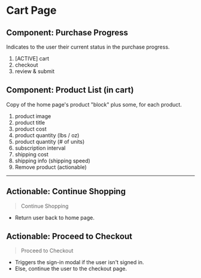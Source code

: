 # Cart Page

## Component: Purchase Progress

Indicates to the user their current status in the purchase progress.

1. [ACTIVE] cart
2. checkout
3. review & submit

## Component: Product List (in cart)

Copy of the home page's product "block" plus some, for each product.

1. product image
2. product title
3. product cost
4. product quantity (lbs / oz)
5. product quantity (# of units)
6. subscription interval
7. shipping cost
8. shipping info (shipping speed)
9. Remove product (actionable)

---

## Actionable: Continue Shopping

>Continue Shopping

- Return user back to home page.

## Actionable: Proceed to Checkout

>Proceed to Checkout

- Triggers the sign-in modal if the user isn't signed in.
- Else, continue the user to the checkout page.
